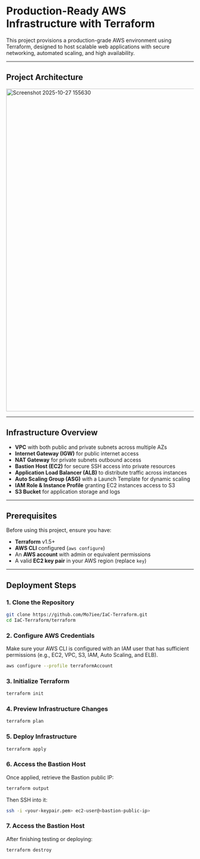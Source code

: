 # Production-Ready AWS Infrastructure with Terraform
This project provisions a production-grade AWS environment using Terraform, designed to host scalable web applications with secure networking, automated scaling, and high availability.

---
## Project Architecture 
<img width="880" height="864" alt="Screenshot 2025-10-27 155630" src="https://github.com/user-attachments/assets/ea5c93a5-bf19-487f-afc2-953a6462bc5a" />

---
## Infrastructure Overview
- **VPC** with both public and private subnets across multiple AZs  
- **Internet Gateway (IGW)** for public internet access  
- **NAT Gateway** for private subnets outbound access  
- **Bastion Host (EC2)** for secure SSH access into private resources  
- **Application Load Balancer (ALB)** to distribute traffic across instances  
- **Auto Scaling Group (ASG)** with a Launch Template for dynamic scaling  
- **IAM Role & Instance Profile** granting EC2 instances access to S3  
- **S3 Bucket** for application storage and logs  

---
## Prerequisites
Before using this project, ensure you have:

- **Terraform** v1.5+  
- **AWS CLI** configured (`aws configure`)  
- An **AWS account** with admin or equivalent permissions  
- A valid **EC2 key pair** in your AWS region (replace `key`)

---
## Deployment Steps
### 1. Clone the Repository
```bash
git clone https://github.com/Mo7iee/IaC-Terraform.git
cd IaC-Terraform/terraform
```
### 2. Configure AWS Credentials
Make sure your AWS CLI is configured with an IAM user that has sufficient permissions (e.g., EC2, VPC, S3, IAM, Auto Scaling, and ELB).

```bash
aws configure --profile terraformAccount
```
### 3. Initialize Terraform
```bash
terraform init
```
### 4. Preview Infrastructure Changes
```bash
terraform plan
```
### 5. Deploy Infrastructure
```bash
terraform apply
```
### 6. Access the Bastion Host
Once applied, retrieve the Bastion public IP:
```bash
terraform output
```
Then SSH into it:
```bash
ssh -i <your-keypair.pem> ec2-user@<bastion-public-ip>
```
### 7. Access the Bastion Host
After finishing testing or deploying:
```bash
terraform destroy
```




